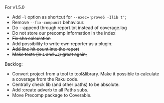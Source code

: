 For v1.5.0


* Add `-l` option as shortcut for `--exec='prove6 -Ilib t'`;
* Remove `--fix-compunit` behaviour.
* Do --append through report.txt instead of coverage.log
* Do not store our precomp information in the index
* ~~Fix sha calculation~~
* ~~Add possibility to write own reporter as a plugin.~~
* ~~Add line hit count into the report~~
* ~~Make tests (in `t` and `xt`) great again;~~

Backlog:
* Convert project from a tool to tool&library. Make it possible to calculate a coverage from the Raku code.
* Centrally check lib (and other paths) to be absolute.
* Add :create adverb to all Paths subs.
* Move Precomp package to Coverable.
